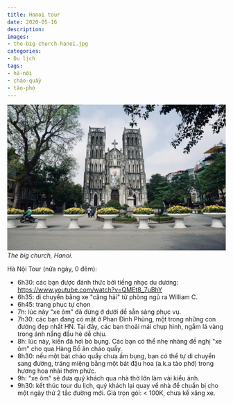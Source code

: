 ```yaml
---
title: Hanoi tour
date: 2020-05-16
description:
images:
- the-big-church-hanoi.jpg
categories:
- Du lịch
tags:
- hà-nội
- cháo-quẩy
- tào-phớ
---
```

![The big church](/2020/05/16/the-big-church-hanoi.jpg)
*The big church, Hanoi.*

Hà Nội Tour (nửa ngày, 0 đêm):

- 6h30: các bạn được đánh thức bởi tiếng nhạc du dương: https://www.youtube.com/watch?v=QMEt8_7uBhY
- 6h35: di chuyển bằng xe "căng hải" từ phòng ngủ ra William C.
- 6h45: trang phục tự chọn
- 7h: lúc này "xe ôm" đã đứng ở dưới để sẵn sàng phục vụ.
- 7h30: các bạn đang có mặt ở Phan Đình Phùng, một trong những con đường đẹp nhất HN. Tại đây, các bạn thoải mái chụp hình, ngắm lá vàng trong ánh nắng đầu hè dễ chịu.
- 8h: lúc này, kiến đã hơi bò bụng. Các bạn có thể nhẹ nhàng đề nghị "xe ôm" cho qua Hàng Bồ ăn cháo quẩy.
- 8h30: nếu một bát cháo quẩy chưa ấm bụng, bạn có thể tự di chuyển sang đường, tráng miệng bằng một bát đậu hoa (a.k.a tào phớ) trong hương hoa nhài thơm phức.
- 9h: "xe ôm" sẽ đưa quý khách qua nhà thờ lớn làm vài kiểu ảnh.
- 9h30: kết thúc tour du lịch, quý khách lại quay về nhà để chuẩn bị cho một ngày thứ 2 tắc đường mới.
  Giá trọn gói: < 100K, chưa kể xăng xe.